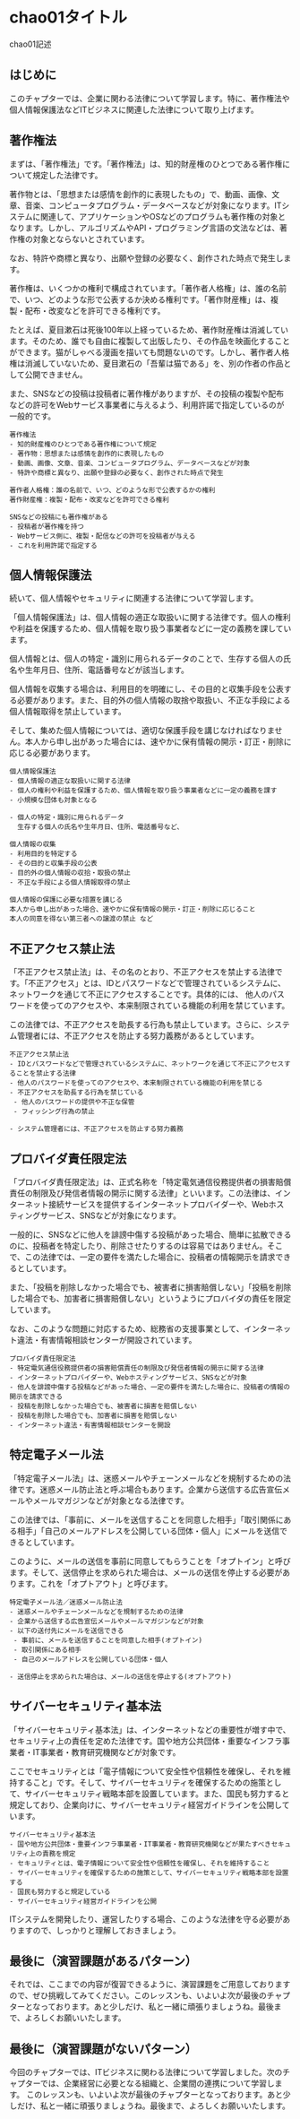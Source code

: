 # chao01タイトル

chao01記述


## はじめに

このチャプターでは、企業に関わる法律について学習します。特に、著作権法や個人情報保護法などITビジネスに関連した法律について取り上げます。


## 著作権法

まずは、「著作権法」です。「著作権法」は、知的財産権のひとつである著作権について規定した法律です。

著作物とは、「思想または感情を創作的に表現したもの」で、動画、画像、文章、音楽、コンピュータプログラム・データベースなどが対象になります。ITシステムに関連して、アプリケーションやOSなどのプログラムも著作権の対象となります。しかし、アルゴリズムやAPI・プログラミング言語の文法などは、著作権の対象とならないとされています。

なお、特許や商標と異なり、出願や登録の必要なく、創作された時点で発生します。

著作権は、いくつかの権利で構成されています。「著作者人格権」は、誰の名前で、いつ、どのような形で公表するか決める権利です。「著作財産権」は、複製・配布・改変などを許可できる権利です。

たとえば、夏目漱石は死後100年以上経っているため、著作財産権は消滅しています。そのため、誰でも自由に複製して出版したり、その作品を映画化することができます。猫がしゃべる漫画を描いても問題ないのです。しかし、著作者人格権は消滅していないため、夏目漱石の「吾輩は猫である」を、別の作者の作品として公開できません。


また、SNSなどの投稿は投稿者に著作権がありますが、その投稿の複製や配布などの許可をWebサービス事業者に与えるよう、利用許諾で指定しているのが一般的です。

```
著作権法
- 知的財産権のひとつである著作権について規定
- 著作物：思想または感情を創作的に表現したもの
- 動画、画像、文章、音楽、コンピュータプログラム、データベースなどが対象
- 特許や商標と異なり、出願や登録の必要なく、創作された時点で発生

著作者人格権：誰の名前で、いつ、どのような形で公表するかの権利
著作財産権：複製・配布・改変などを許可できる権利

SNSなどの投稿にも著作権がある
- 投稿者が著作権を持つ
- Webサービス側に、複製・配信などの許可を投稿者が与える
- これを利用許諾で指定する
```


## 個人情報保護法

続いて、個人情報やセキュリティに関連する法律について学習します。

「個人情報保護法」は、個人情報の適正な取扱いに関する法律です。個人の権利や利益を保護するため、個人情報を取り扱う事業者などに一定の義務を課しています。

個人情報とは、個人の特定・識別に用られるデータのことで、生存する個人の氏名や生年月日、住所、電話番号などが該当します。

個人情報を収集する場合は、利用目的を明確にし、その目的と収集手段を公表する必要があります。また、目的外の個人情報の取捨や取扱い、不正な手段による個人情報取得を禁止しています。

そして、集めた個人情報については、適切な保護手段を講じなければなりません。本人から申し出があった場合には、速やかに保有情報の開示・訂正・削除に応じる必要があります。

```
個人情報保護法
- 個人情報の適正な取扱いに関する法律
- 個人の権利や利益を保護するため、個人情報を取り扱う事業者などに一定の義務を課す
- 小規模な団体も対象となる

- 個人の特定・識別に用られるデータ
  生存する個人の氏名や生年月日、住所、電話番号など、

個人情報の収集
- 利用目的を特定する
- その目的と収集手段の公表
- 目的外の個人情報の収拾・取扱の禁止
- 不正な手段による個人情報取得の禁止

個人情報の保護に必要な措置を講じる
本人から申し出があった場合、速やかに保有情報の開示・訂正・削除に応じること
本人の同意を得ない第三者への譲渡の禁止 など
```

## 不正アクセス禁止法

「不正アクセス禁止法」は、その名のとおり、不正アクセスを禁止する法律です。「不正アクセス」とは、IDとパスワードなどで管理されているシステムに、ネットワークを通じて不正にアクセスすることです。具体的には、 他人のパスワードを使ってのアクセスや、本来制限されている機能の利用を禁じています。

この法律では、不正アクセスを助長する行為も禁止しています。さらに、システム管理者には、不正アクセスを防止する努力義務があるとしています。

```
不正アクセス禁止法
- IDとパスワードなどで管理されているシステムに、ネットワークを通じて不正にアクセスすることを禁止する法律
- 他人のパスワードを使ってのアクセスや、本来制限されている機能の利用を禁じる
- 不正アクセスを助長する行為を禁じている
 - 他人のパスワードの提供や不正な保管
 - フィッシング行為の禁止

- システム管理者には、不正アクセスを防止する努力義務
```

## プロバイダ責任限定法

「プロバイダ責任限定法」は、正式名称を「特定電気通信役務提供者の損害賠償責任の制限及び発信者情報の開示に関する法律」といいます。この法律は、インターネット接続サービスを提供するインターネットプロバイダーや、Webホスティングサービス、SNSなどが対象になります。

一般的に、SNSなどに他人を誹謗中傷する投稿があった場合、簡単に拡散できるのに、投稿者を特定したり、削除させたりするのは容易ではありません。そこで、この法律では、一定の要件を満たした場合に、投稿者の情報開示を請求できるとしています。

また、「投稿を削除しなかった場合でも、被害者に損害賠償しない」「投稿を削除した場合でも、加害者に損害賠償しない」というようにプロバイダの責任を限定しています。

なお、このような問題に対応するため、総務省の支援事業として、インターネット違法・有害情報相談センターが開設されています。

```
プロバイダ責任限定法
- 特定電気通信役務提供者の損害賠償責任の制限及び発信者情報の開示に関する法律
- インターネットプロバイダーや、Webホスティングサービス、SNSなどが対象
- 他人を誹謗中傷する投稿などがあった場合、一定の要件を満たした場合に、投稿者の情報の開示を請求できる
- 投稿を削除しなかった場合でも、被害者に損害を賠償しない
- 投稿を削除した場合でも、加害者に損害を賠償しない
- インターネット違法・有害情報相談センターを開設
```

## 特定電子メール法

「特定電子メール法」は、迷惑メールやチェーンメールなどを規制するための法律です。迷惑メール防止法と呼ぶ場合もあります。企業から送信する広告宣伝メールやメールマガジンなどが対象となる法律です。

この法律では、「事前に、メールを送信することを同意した相手」「取引関係にある相手」「自己のメールアドレスを公開している団体・個人」にメールを送信できるとしています。

このように、メールの送信を事前に同意してもらうことを「オプトイン」と呼びます。そして、送信停止を求められた場合は、メールの送信を停止する必要があります。これを「オプトアウト」と呼びます。

```
特定電子メール法／迷惑メール防止法
- 迷惑メールやチェーンメールなどを規制するための法律
- 企業から送信する広告宣伝メールやメールマガジンなどが対象
- 以下の送付先にメールを送信できる
 - 事前に、メールを送信することを同意した相手(オプトイン)
 - 取引関係にある相手
 - 自己のメールアドレスを公開している団体・個人

- 送信停止を求められた場合は、メールの送信を停止する(オプトアウト)
```

## サイバーセキュリティ基本法

「サイバーセキュリティ基本法」は、インターネットなどの重要性が増す中で、セキュリティ上の責任を定めた法律です。国や地方公共団体・重要なインフラ事業者・IT事業者・教育研究機関などが対象です。

ここでセキュリティとは「電子情報について安全性や信頼性を確保し、それを維持すること」です。そして、サイバーセキュリティを確保するための施策として、サイバーセキュリティ戦略本部を設置しています。また、国民も努力すると規定しており、企業向けに、サイバーセキュリティ経営ガイドラインを公開しています。

```
サイバーセキュリティ基本法
- 国や地方公共団体・重要インフラ事業者・IT事業者・教育研究機関などが果たすべきセキュリティ上の責務を規定
- セキュリティとは、電子情報について安全性や信頼性を確保し、それを維持すること
- サイバーセキュリティを確保するための施策として、サイバーセキュリティ戦略本部を設置する
- 国民も努力すると規定している
- サイバーセキュリティ経営ガイドラインを公開
```

ITシステムを開発したり、運営したりする場合、このような法律を守る必要がありますので、しっかりと理解しておきましょう。

## 最後に（演習課題があるパターン）
それでは、ここまでの内容が復習できるように、演習課題をご用意しておりますので、ぜひ挑戦してみてください。このレッスンも、いよいよ次が最後のチャプターとなっております。あと少しだけ、私と一緒に頑張りましょうね。最後まで、よろしくお願いいたします。


## 最後に（演習課題がないパターン）
今回のチャプターでは、ITビジネスに関わる法律について学習しました。次のチャプターでは、企業経営に必要となる組織と、企業間の連携について学習します。
このレッスンも、いよいよ次が最後のチャプターとなっております。あと少しだけ、私と一緒に頑張りましょうね。最後まで、よろしくお願いいたします。